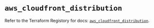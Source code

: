 # `aws_cloudfront_distribution`

Refer to the Terraform Registory for docs: [`aws_cloudfront_distribution`](https://www.terraform.io/docs/providers/aws/r/cloudfront_distribution).
